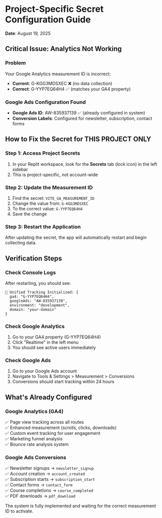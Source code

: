 # Project-Specific Secret Configuration Guide
**Date**: August 19, 2025

## Critical Issue: Analytics Not Working

### Problem
Your Google Analytics measurement ID is incorrect:
- **Current**: G-KGG3MDSXEC ❌ (no data collection)  
- **Correct**: G-YYP7EQ64H4 ✅ (matches your GA4 property)

### Google Ads Configuration Found
- **Google Ads ID**: AW-835937139 ✅ (already configured in system)
- **Conversion Labels**: Configured for newsletter, subscription, contact forms

## How to Fix the Secret for THIS PROJECT ONLY

### Step 1: Access Project Secrets
1. In your Replit workspace, look for the **Secrets** tab (lock icon) in the left sidebar
2. This is project-specific, not account-wide

### Step 2: Update the Measurement ID
1. Find the secret: `VITE_GA_MEASUREMENT_ID`
2. Change the value from: `G-KGG3MDSXEC`
3. To the correct value: `G-YYP7EQ64H4`
4. Save the change

### Step 3: Restart the Application
After updating the secret, the app will automatically restart and begin collecting data.

## Verification Steps

### Check Console Logs
After restarting, you should see:
```
🎯 Unified Tracking Initialized: {
  ga4: "G-YYP7EQ64H4",
  googleAds: "AW-835937139", 
  environment: "development",
  domain: "your-domain"
}
```

### Check Google Analytics
1. Go to your GA4 property (G-YYP7EQ64H4)
2. Click "Realtime" in the left menu
3. You should see active users immediately

### Check Google Ads
1. Go to your Google Ads account
2. Navigate to Tools & Settings > Measurement > Conversions
3. Conversions should start tracking within 24 hours

## What's Already Configured

### Google Analytics (GA4)
✅ Page view tracking across all routes  
✅ Enhanced measurement (scrolls, clicks, downloads)  
✅ Custom event tracking for user engagement  
✅ Marketing funnel analysis  
✅ Bounce rate analysis system  

### Google Ads Conversions  
✅ Newsletter signups → `newsletter_signup`  
✅ Account creation → `account_created`  
✅ Subscription starts → `subscription_start`  
✅ Contact forms → `contact_form`  
✅ Course completions → `course_completed`  
✅ PDF downloads → `pdf_download`  

The system is fully implemented and waiting for the correct measurement ID to activate.
